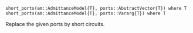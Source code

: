 ```
short_ports(am::AdmittanceModel{T}, ports::AbstractVector{T}) where T
short_ports(am::AdmittanceModel{T}, ports::Vararg{T}) where T
```

Replace the given ports by short circuits.

